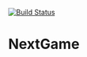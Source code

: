 [![Build Status](https://travis-ci.org/akrueger/next-game.svg?branch=master)](https://travis-ci.org/akrueger/next-game)

# NextGame
